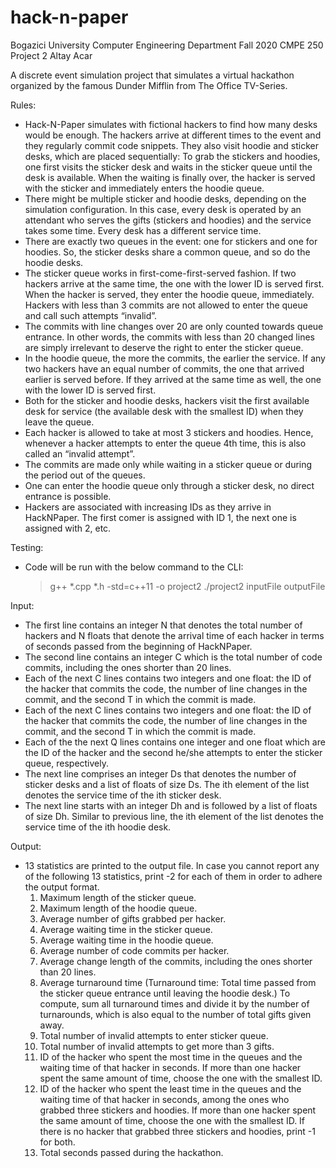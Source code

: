 # hack-n-paper

Bogazici University
Computer Engineering Department
Fall 2020
CMPE 250
Project 2
Altay Acar

A discrete event simulation project that simulates a virtual hackathon organized by the famous Dunder Mifflin from The Office TV-Series.

Rules:
- Hack-N-Paper simulates with fictional hackers to find how many desks would be enough. The hackers arrive at different times to the event and they regularly commit code snippets. They also visit hoodie and sticker desks, which are placed sequentially: To grab the stickers and hoodies, one first visits the sticker desk and waits in the sticker queue until the desk is available. When the waiting is finally over, the hacker is served with the sticker and immediately enters the hoodie queue.
- There might be multiple sticker and hoodie desks, depending on the simulation configuration. In this case, every desk is operated by an attendant who serves the gifts (stickers and hoodies) and the service takes some time. Every desk has a different service time.
- There are exactly two queues in the event: one for stickers and one for hoodies. So, the sticker desks share a common queue, and so do the hoodie desks.
- The sticker queue works in first-come-first-served fashion. If two hackers arrive at the same time, the one with the lower ID is served first. When the hacker is served, they enter the hoodie queue, immediately. Hackers with less than 3 commits are not allowed to enter the queue and call such attempts “invalid”.
- The commits with line changes over 20 are only counted towards queue entrance. In other words, the commits with less than 20 changed lines are simply irrelevant to deserve the right to enter the sticker queue.
- In the hoodie queue, the more the commits, the earlier the service. If any two hackers have an equal number of commits, the one that arrived earlier is served before. If they arrived at the same time as well, the one with the lower ID is served first.
- Both for the sticker and hoodie desks, hackers visit the first available desk for service (the available desk with the smallest ID) when they leave the queue.
- Each hacker is allowed to take at most 3 stickers and hoodies. Hence, whenever a hacker attempts to enter the queue 4th time, this is also called an “invalid attempt”.
- The commits are made only while waiting in a sticker queue or during the period out of the queues.
- One can enter the hoodie queue only through a sticker desk, no direct entrance is possible.
- Hackers are associated with increasing IDs as they arrive in HackNPaper. The first comer is assigned with ID 1, the next one is assigned with 2, etc.

Testing:
- Code will be run with the below command to the CLI:
  > g++ *.cpp *.h -std=c++11 -o project2
  > ./project2 inputFile outputFile

Input:
- The first line contains an integer N that denotes the total number of hackers and N floats that denote the arrival time of each hacker in terms of seconds passed from the beginning of HackNPaper.
- The second line contains an integer C which is the total number of code commits, including the ones shorter than 20 lines.
- Each of the next C lines contains two integers and one float: the ID of the hacker that commits the code, the number of line changes in the commit, and the second T in which the commit is made.
- Each of the next C lines contains two integers and one float: the ID of the hacker that commits the code, the number of line changes in the commit, and the second T in which the commit is made.
- Each of the the next Q lines contains one integer and one float which are the ID of the hacker and the second he/she attempts to enter the sticker queue, respectively.
- The next line comprises an integer Ds that denotes the number of sticker desks and a list of floats of size Ds. The ith element of the list denotes the service time of the ith sticker desk.
- The next line starts with an integer Dh and is followed by a list of floats of size Dh. Similar to previous line, the ith element of the list denotes the service time of the ith hoodie desk.

Output:
- 13 statistics are printed to the output file. In case you cannot report any of the following 13 statistics, print -2 for each of them in order to adhere the output format.
  1. Maximum length of the sticker queue.
  2. Maximum length of the hoodie queue.
  3. Average number of gifts grabbed per hacker.
  4. Average waiting time in the sticker queue.
  5. Average waiting time in the hoodie queue.
  6. Average number of code commits per hacker.
  7. Average change length of the commits, including the ones shorter than 20 lines.
  8. Average turnaround time (Turnaround time: Total time passed from the sticker queue entrance until leaving the hoodie desk.) To compute, sum all turnaround times and divide it by the number of turnarounds, which is also equal to the number of total gifts given away.
  9. Total number of invalid attempts to enter sticker queue.
  10. Total number of invalid attempts to get more than 3 gifts.
  11. ID of the hacker who spent the most time in the queues and the waiting time of that hacker in seconds. If more than one hacker spent the same amount of time, choose the one with the smallest ID.
  12. ID of the hacker who spent the least time in the queues and the waiting time of that hacker in seconds, among the ones who grabbed three stickers and hoodies. If more than one hacker spent the same amount of time, choose the one with the smallest ID. If there is no hacker that grabbed three stickers and hoodies, print -1 for both.
  13. Total seconds passed during the hackathon.
